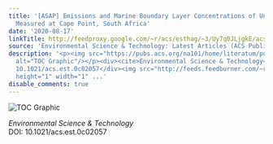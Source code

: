 ```yaml
---
title: '[ASAP] Emissions and Marine Boundary Layer Concentrations of Unregulated Chlorocarbons
  Measured at Cape Point, South Africa'
date: '2020-08-17'
linkTitle: http://feedproxy.google.com/~r/acs/esthag/~3/Uy7q0JLjgkE/acs.est.0c02057
source: 'Environmental Science & Technology: Latest Articles (ACS Publications)'
description: '<p><img src="https://pubs.acs.org/na101/home/literatum/publisher/achs/journals/content/esthag/0/esthag.ahead-of-print/acs.est.0c02057/20200817/images/medium/es0c02057_0006.gif"
  alt="TOC Graphic"/></p><div><cite>Environmental Science & Technology</cite></div><div>DOI:
  10.1021/acs.est.0c02057</div><img src="http://feeds.feedburner.com/~r/acs/esthag/~4/Uy7q0JLjgkE"
  height="1" width="1" ...'
disable_comments: true
---
```

<p><img src="https://pubs.acs.org/na101/home/literatum/publisher/achs/journals/content/esthag/0/esthag.ahead-of-print/acs.est.0c02057/20200817/images/medium/es0c02057_0006.gif" alt="TOC Graphic"/></p><div><cite>Environmental Science & Technology</cite></div><div>DOI: 10.1021/acs.est.0c02057</div><img src="http://feeds.feedburner.com/~r/acs/esthag/~4/Uy7q0JLjgkE" height="1" width="1" ...